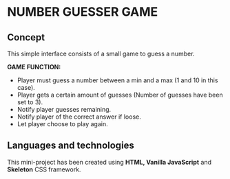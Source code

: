 # NUMBER GUESSER GAME

## Concept

This simple interface consists of a small game to guess a number.

**GAME FUNCTION:**
- Player must guess a number between a min and a max (1 and 10 in this case).
- Player gets a certain amount of guesses (Number of guesses have been set to 3).
- Notify player guesses remaining.
- Notify player of the correct answer if loose.
- Let player choose to play again.

## Languages and technologies

This mini-project has been created using **HTML, Vanilla JavaScript** and **Skeleton** CSS framework.
